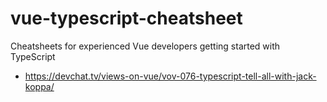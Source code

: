 # vue-typescript-cheatsheet
Cheatsheets for experienced Vue developers getting started with TypeScript


- https://devchat.tv/views-on-vue/vov-076-typescript-tell-all-with-jack-koppa/
